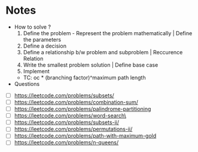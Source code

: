 # Notes
- How to solve ?
   1. Define the problem - Represent the problem mathematically | Define the parameters
   2. Define a decision
   3. Define a relationship b/w problem and subproblem | Reccurence Relation
   4. Write the smallest problem solution | Define base case
   5. Implement
  - TC: oc * (branching factor)^maximum path length
- Questions
- [ ] https://leetcode.com/problems/subsets/  
- [ ] https://leetcode.com/problems/combination-sum/ 
- [ ] https://leetcode.com/problems/palindrome-partitioning
- [ ] https://leetcode.com/problems/word-search\
- [ ] https://leetcode.com/problems/subsets-ii/
- [ ] https://leetcode.com/problems/permutations-ii/
- [ ] https://leetcode.com/problems/path-with-maximum-gold
- [ ] https://leetcode.com/problems/n-queens/
